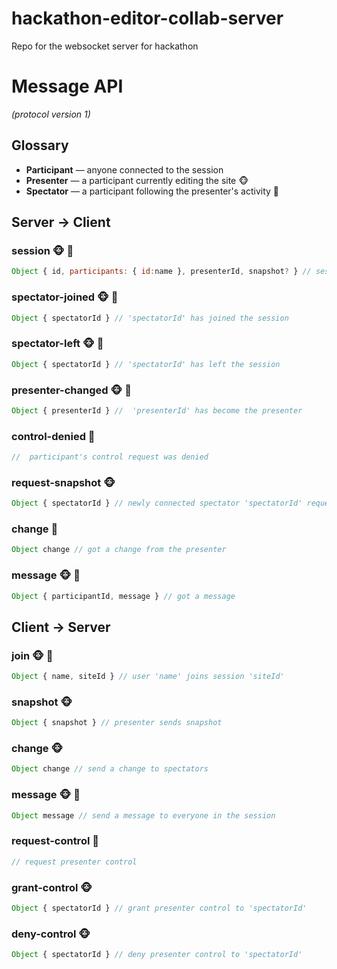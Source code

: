 # hackathon-editor-collab-server
Repo for the websocket server for hackathon

# Message API
_(protocol version 1)_

## Glossary
* **Participant** &mdash; anyone connected to the session
* **Presenter** &mdash; a participant currently editing the site :monkey_face:
* **Spectator** &mdash; a participant following the presenter's activity :tropical_fish:

## Server → Client

### session :monkey_face: :tropical_fish:
```js 
Object { id, participants: { id:name }, presenterId, snapshot? } // session spectator data and (optionally) state snapshot
``` 

### spectator-joined :monkey_face: :tropical_fish:
```js 
Object { spectatorId } // 'spectatorId' has joined the session
```

### spectator-left :monkey_face: :tropical_fish:
```js 
Object { spectatorId } // 'spectatorId' has left the session
```

### presenter-changed :monkey_face: :tropical_fish:
```js 
Object { presenterId } //  'presenterId' has become the presenter
```

### control-denied :tropical_fish:
```js 
//  participant's control request was denied
```

### request-snapshot :monkey_face:
```js 
Object { spectatorId } // newly connected spectator 'spectatorId' requests state snapshot
``` 

### change :tropical_fish:
```js 
Object change // got a change from the presenter
```

### message :monkey_face: :tropical_fish:
```js 
Object { participantId, message } // got a message
```


## Client → Server

### join :monkey_face: :tropical_fish:
```js
Object { name, siteId } // user 'name' joins session 'siteId'
```

### snapshot :monkey_face:
```js
Object { snapshot } // presenter sends snapshot
```

### change :monkey_face:
```js 
Object change // send a change to spectators
```

### message :monkey_face: :tropical_fish:
```js 
Object message // send a message to everyone in the session
```

### request-control :tropical_fish:
```js 
// request presenter control
```

### grant-control :monkey_face:
```js 
Object { spectatorId } // grant presenter control to 'spectatorId'
```

### deny-control :monkey_face:
```js 
Object { spectatorId } // deny presenter control to 'spectatorId'
```

